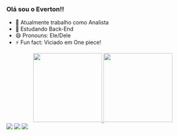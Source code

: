 ### Olá sou o Everton!!



- 🔭 Atualmente trabalho como Analista
- 🌱 Estudando Back-End
- 😄 Pronouns: Ele/Dele
- ⚡ Fun fact: Viciado em One piece! 

<div align="center">
  <a href="https://github.com/EverthonFC">
  <img height="180em" src="https://github-readme-stats.vercel.app/api?username=Everthonfc&show_icons=true&theme=dark&include_all_commits=true&count_private=true"/>
  <img height="180em" src="https://github-readme-stats.vercel.app/api/top-langs/?username=Everthonfc&layout=compact&langs_count=7&theme=dark"/>
</div>

  
  
<div> 
   <a href="https://instagram.com/everthonfc" target="_blank"><img src="https://img.shields.io/badge/-Instagram-%23E4405F?style=for-the-badge&logo=instagram&logoColor=white" target="_blank"></a>
<a href = "mailto:contatoeverthonfc@gmail.com"><img src="https://img.shields.io/badge/-Gmail-%23333?style=for-the-badge&logo=gmail&logoColor=white" target="_blank"></a>
<a href="https://www.linkedin.com/in/everthon-fc-57185220a/" target="_blank"><img src="https://img.shields.io/badge/-LinkedIn-%230077B5?style=for-the-badge&logo=linkedin&logoColor=white" target="_blank"></a>  
</div>

